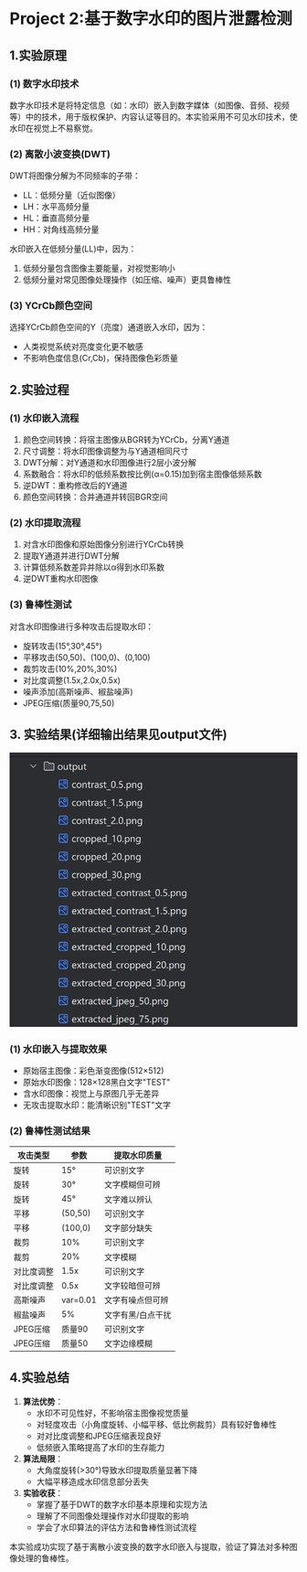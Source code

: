 # Project 2:基于数字水印的图片泄露检测 

## 1.实验原理

### (1) 数字水印技术

数字水印技术是将特定信息（如：水印）嵌入到数字媒体（如图像、音频、视频等）中的技术，用于版权保护、内容认证等目的。本实验采用不可见水印技术，使水印在视觉上不易察觉。

### (2) 离散小波变换(DWT)
DWT将图像分解为不同频率的子带：
- LL：低频分量（近似图像）
- LH：水平高频分量
- HL：垂直高频分量
- HH：对角线高频分量

水印嵌入在低频分量(LL)中，因为：
1. 低频分量包含图像主要能量，对视觉影响小
2. 低频分量对常见图像处理操作（如压缩、噪声）更具鲁棒性

### (3) YCrCb颜色空间
选择YCrCb颜色空间的Y（亮度）通道嵌入水印，因为：
- 人类视觉系统对亮度变化更不敏感
- 不影响色度信息(Cr,Cb)，保持图像色彩质量

## 2.实验过程

### (1) 水印嵌入流程
1. 颜色空间转换：将宿主图像从BGR转为YCrCb，分离Y通道
2. 尺寸调整：将水印图像调整为与Y通道相同尺寸
3. DWT分解：对Y通道和水印图像进行2层小波分解
4. 系数融合：将水印的低频系数按比例(α=0.15)加到宿主图像低频系数
5. 逆DWT：重构修改后的Y通道
6. 颜色空间转换：合并通道并转回BGR空间

### (2) 水印提取流程
1. 对含水印图像和原始图像分别进行YCrCb转换
2. 提取Y通道并进行DWT分解
3. 计算低频系数差异并除以α得到水印系数
4. 逆DWT重构水印图像

### (3) 鲁棒性测试
对含水印图像进行多种攻击后提取水印：
- 旋转攻击(15°,30°,45°)
- 平移攻击(50,50)、(100,0)、(0,100)
- 裁剪攻击(10%,20%,30%)
- 对比度调整(1.5x,2.0x,0.5x)
- 噪声添加(高斯噪声、椒盐噪声)
- JPEG压缩(质量90,75,50)

## 3. 实验结果(详细输出结果见output文件)

![image](https://github.com/123234-op/2025-CSIEP-Projects/blob/main/project2/2-2.png)


### (1) 水印嵌入与提取效果

- 原始宿主图像：彩色渐变图像(512×512)
- 原始水印图像：128×128黑白文字"TEST"
- 含水印图像：视觉上与原图几乎无差异
- 无攻击提取水印：能清晰识别"TEST"文字

### (2)  鲁棒性测试结果
| 攻击类型   | 参数     | 提取水印质量      |
| ---------- | -------- | ----------------- |
| 旋转       | 15°      | 可识别文字        |
| 旋转       | 30°      | 文字模糊但可辨    |
| 旋转       | 45°      | 文字难以辨认      |
| 平移       | (50,50)  | 可识别文字        |
| 平移       | (100,0)  | 文字部分缺失      |
| 裁剪       | 10%      | 可识别文字        |
| 裁剪       | 20%      | 文字模糊          |
| 对比度调整 | 1.5x     | 可识别文字        |
| 对比度调整 | 0.5x     | 文字较暗但可辨    |
| 高斯噪声   | var=0.01 | 文字有噪点但可辨  |
| 椒盐噪声   | 5%       | 文字有黑/白点干扰 |
| JPEG压缩   | 质量90   | 可识别文字        |
| JPEG压缩   | 质量50   | 文字边缘模糊      |

## 4.实验总结

1. **算法优势**：
   - 水印不可见性好，不影响宿主图像视觉质量
   - 对轻度攻击（小角度旋转、小幅平移、低比例裁剪）具有较好鲁棒性
   - 对对比度调整和JPEG压缩表现良好
   - 低频嵌入策略提高了水印的生存能力
2. **算法局限**：
   - 大角度旋转(>30°)导致水印提取质量显著下降
   - 大幅平移造成水印信息部分丢失
4. **实验收获**：
   - 掌握了基于DWT的数字水印基本原理和实现方法
   - 理解了不同图像处理操作对水印提取的影响
   - 学会了水印算法的评估方法和鲁棒性测试流程

本实验成功实现了基于离散小波变换的数字水印嵌入与提取，验证了算法对多种图像处理的鲁棒性。


